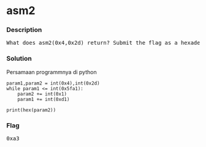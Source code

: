 <h1>asm2</h1>
<h3>Description</h3>
<pre>
What does asm2(0x4,0x2d) return? Submit the flag as a hexadecimal value (starting with '0x'). NOTE: Your submission for this question will NOT be in the normal flag format. <a href='https://jupiter.challenges.picoctf.org/static/ceac75672637589213b952abe32c84b3/test.S'>Source</a>
</pre>
<h3>Solution</h3>
<p>Persamaan programmnya di python</p>

```python3
param1,param2 = int(0x4),int(0x2d)
while param1 <= int(0x5fa1):
    param2 += int(0x1)
    param1 += int(0xd1)

print(hex(param2))
```
<h3>Flag</h3>
<pre>
0xa3
</pre>
